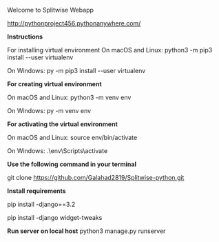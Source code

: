 Welcome to Splitwise Webapp

http://pythonproject456.pythonanywhere.com/


**Instructions**

For installing virtual environment
On macOS and Linux: python3 -m pip3 install --user virtualenv

On Windows: py -m pip3 install --user virtualenv

**For creating virtual environment**

On macOS and Linux: python3 -m venv env

On Windows: py -m venv env

**For activating the virtual environment**

On macOS and Linux: source env/bin/activate

On Windows: .\env\Scripts\activate

**Use the following command in your terminal**

git clone https://github.com/Galahad2819/Splitwise-python.git

**Install requirements**

pip install -django==3.2

pip install -django widget-tweaks



**Run server on local host**
python3 manage.py runserver
